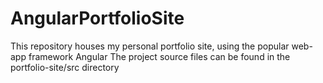 # AngularPortfolioSite

This repository houses my personal portfolio site, using the popular web-app framework Angular
The project source files can be found in the portfolio-site/src directory